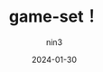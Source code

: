 ---
title: game-set！
pubDate: '2024 年 1 月 30 日'
date: 2024-01-30
description: 在这个测试页面你可以看到游戏内容!
author: nin3
readingtime: 10
tags: 
  - 游戏测试
cover: https://bu.dusays.com/2023/12/26/658a9399299da.png
categories: 游戏
themecolor: "text-yellow"
views: 2024
cate:
  name: 代码
  title: 游戏有时
  subtitle: Gamer
---